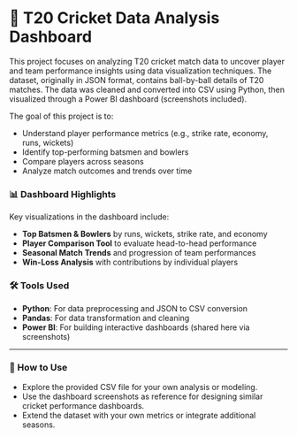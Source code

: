 # 🏏 T20 Cricket Data Analysis Dashboard

This project focuses on analyzing T20 cricket match data to uncover player and team performance insights using data visualization techniques. The dataset, originally in JSON format, contains ball-by-ball details of T20 matches. The data was cleaned and converted into CSV using Python, then visualized through a Power BI dashboard (screenshots included).

The goal of this project is to:

* Understand player performance metrics (e.g., strike rate, economy, runs, wickets)
* Identify top-performing batsmen and bowlers
* Compare players across seasons
* Analyze match outcomes and trends over time



### 📊 Dashboard Highlights
Key visualizations in the dashboard include:

* **Top Batsmen & Bowlers** by runs, wickets, strike rate, and economy
* **Player Comparison Tool** to evaluate head-to-head performance
* **Seasonal Match Trends** and progression of team performances
* **Win-Loss Analysis** with contributions by individual players



### 🛠 Tools Used

* **Python**: For data preprocessing and JSON to CSV conversion
* **Pandas**: For data transformation and cleaning
* **Power BI**: For building interactive dashboards (shared here via screenshots)

---

### 📌 How to Use

* Explore the provided CSV file for your own analysis or modeling.
* Use the dashboard screenshots as reference for designing similar cricket performance dashboards.
* Extend the dataset with your own metrics or integrate additional seasons.

